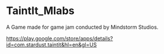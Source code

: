 # TaintIt_Mlabs

A Game made for game jam conducted by Mindstorm Studios.

https://play.google.com/store/apps/details?id=com.stardust.taintit&hl=en&gl=US
